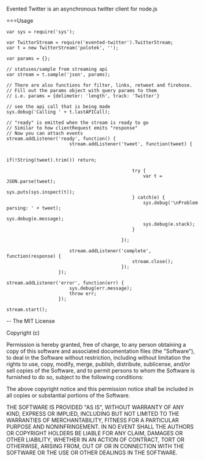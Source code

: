 Evented Twitter is an asynchronous twitter client for node.js

===Usage

    var sys = require('sys');

    var TwitterStream = require('evented-twitter').TwitterStream;
    var t = new TwitterStream('polotek', '');

    var params = {};

    // statuses/sample from streaming api
    var stream = t.sample('json', params);

    // There are also functions for filter, links, retweet and firehose.
    // Fill out the params object with query params to them
    // i.e. params = {delimeter: 'length', track: 'Twitter'}

    // see the api call that is being made
    sys.debug('Calling ' + t.lastAPICall);

    // "ready" is emitted when the stream is ready to go
    // Similar to how clientRequest emits "response"
    // Now you can attach events
    stream.addListener('ready', function() {
                           stream.addListener('tweet', function(tweet) {

                                                  if(!String(tweet).trim()) return;

                                                  try {
                                                      var t = JSON.parse(tweet);
                                                      sys.puts(sys.inspect(t));
                                                  } catch(e) {
                                                      sys.debug('\nProblem parsing: ' + tweet);
                                                      sys.debug(e.message);
                                                      sys.debug(e.stack);
                                                  }

                                              });

                           stream.addListener('complete', function(response) {
                                                  stream.close();
                                              });
                       });

    stream.addListener('error', function(err) {
                           sys.debug(err.message);
                           throw err;
                       });

    stream.start();

--
The MIT License

Copyright (c) <year> <copyright holders>

Permission is hereby granted, free of charge, to any person obtaining a copy
of this software and associated documentation files (the "Software"), to deal
in the Software without restriction, including without limitation the rights
to use, copy, modify, merge, publish, distribute, sublicense, and/or sell
copies of the Software, and to permit persons to whom the Software is
furnished to do so, subject to the following conditions:

The above copyright notice and this permission notice shall be included in
all copies or substantial portions of the Software.

THE SOFTWARE IS PROVIDED "AS IS", WITHOUT WARRANTY OF ANY KIND, EXPRESS OR
IMPLIED, INCLUDING BUT NOT LIMITED TO THE WARRANTIES OF MERCHANTABILITY,
FITNESS FOR A PARTICULAR PURPOSE AND NONINFRINGEMENT. IN NO EVENT SHALL THE
AUTHORS OR COPYRIGHT HOLDERS BE LIABLE FOR ANY CLAIM, DAMAGES OR OTHER
LIABILITY, WHETHER IN AN ACTION OF CONTRACT, TORT OR OTHERWISE, ARISING FROM,
OUT OF OR IN CONNECTION WITH THE SOFTWARE OR THE USE OR OTHER DEALINGS IN
THE SOFTWARE.
